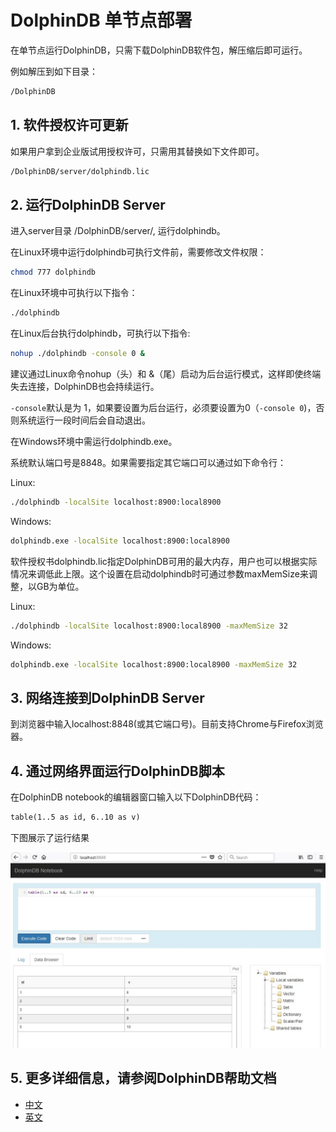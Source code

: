 # DolphinDB 单节点部署

在单节点运行DolphinDB，只需下载DolphinDB软件包，解压缩后即可运行。

例如解压到如下目录：

```sh
/DolphinDB
```

## 1. 软件授权许可更新

如果用户拿到企业版试用授权许可，只需用其替换如下文件即可。

```sh
/DolphinDB/server/dolphindb.lic
```

## 2. 运行DolphinDB Server

进入server目录 /DolphinDB/server/, 运行dolphindb。

在Linux环境中运行dolphindb可执行文件前，需要修改文件权限：

```sh
chmod 777 dolphindb
```

在Linux环境中可执行以下指令：

```sh
./dolphindb
```

在Linux后台执行dolphindb，可执行以下指令:

```sh
nohup ./dolphindb -console 0 &
```

建议通过Linux命令nohup（头）和 &（尾）启动为后台运行模式，这样即使终端失去连接，DolphinDB也会持续运行。

`-console`默认是为 1，如果要设置为后台运行，必须要设置为0（`-console 0`)，否则系统运行一段时间后会自动退出。

在Windows环境中需运行dolphindb.exe。

系统默认端口号是8848。如果需要指定其它端口可以通过如下命令行：

Linux:

```sh
./dolphindb -localSite localhost:8900:local8900
```

Windows:

```sh
dolphindb.exe -localSite localhost:8900:local8900
```

软件授权书dolphindb.lic指定DolphinDB可用的最大内存，用户也可以根据实际情况来调低此上限。这个设置在启动dolphindb时可通过参数maxMemSize来调整，以GB为单位。

Linux:

```sh
./dolphindb -localSite localhost:8900:local8900 -maxMemSize 32
```

Windows:

```sh
dolphindb.exe -localSite localhost:8900:local8900 -maxMemSize 32
```

## 3. 网络连接到DolphinDB Server

到浏览器中输入localhost:8848(或其它端口号)。目前支持Chrome与Firefox浏览器。

## 4. 通过网络界面运行DolphinDB脚本

在DolphinDB notebook的编辑器窗口输入以下DolphinDB代码：

```txt
table(1..5 as id, 6..10 as v)
```

下图展示了运行结果

![运行结果](images/single_web.JPG)

## 5. 更多详细信息，请参阅DolphinDB帮助文档

- [中文](https://www.dolphindb.cn/cn/help/index.html)
- [英文](http://dolphindb.com/help/)